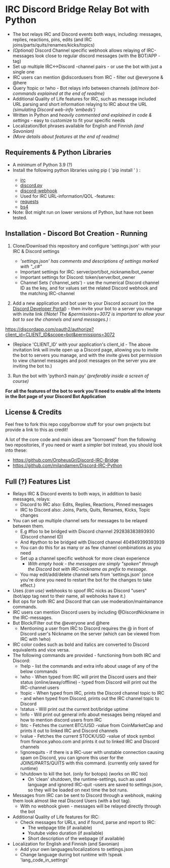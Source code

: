 # IRC Discord Bridge Relay Bot with Python

- The bot relays IRC and Discord events both ways, including: messages, replies, reactions, pins, edits (and IRC joins/parts/quits/renames/kicks/topics)
- *(Optional)* Discord Channel specific webhook allows relaying of IRC-messages look close to regular discord messages (with the BOT/APP -tag)
- Set up multiple IRC<->Discord -channel pairs - or use the bot with just a single one
- IRC users can mention @discordusers from IRC - filter out @everyone & @here
- Query !topic or !who - Bot relays info between channels *(all/more bot-commands explained at the end of readme)*
- Additional Quality of Life features for IRC, such as message included URL parsing and short information relaying to IRC about the URL *(simulating Discord web-info 'embeds')*
- Written in Python and *heavily commented and explained in code & settings* - easy to customize to fit your specific needs
- Localization/Bot phrases available for English and Finnish *(and Savonian)*
- *(More details about features at the end of readme)*

## Requirements & Python Libraries

- A minimum of Python 3.9 (?) 
- Install the following python libraries using pip ( 'pip install <libraryname>' ) :
  - [irc](https://pypi.org/project/irc/)
  - [discord.py](https://pypi.org/project/discord.py/)
  - [discord-webhook](https://pypi.org/project/discord-webhook/)
  - Used for IRC URL-information/QOL -features:
  - [requests](https://pypi.org/project/requests/)
  - [bs4](https://pypi.org/project/beautifulsoup4/)
- Note: Bot might run on lower versions of Python, but have not been tested.

## Installation - Discord Bot Creation - Running

1. Clone/Download this repository and configure 'settings.json' with your IRC & Discord settings
	- *'settings.json' has comments and descriptions of settings marked with "_c#"*
	- Important settings for IRC: server/port/bot_nickname/bot_owner
	- Important settings for Discord: token/server/bot_owner
	- Channel Sets ('channel_sets') - use the numerical Discord channel ID as the key, and for values set the related Discord webhook and the matching IRC-channel

2. Add a new application and bot user to your Discord account (on the [Discord Developer Portal](https://discord.com/developers/applications)) -  then invite your bot to a server you manage with invite link *(!Note! The &permissions=3072 is important to allow your bot to see the channels and send messages.)* :

https://discordapp.com/oauth2/authorize?client_id=CLIENT_ID&scope=bot&permissions=3072
- (Replace 'CLIENT_ID' with your application's client_id - The above invitation link will invite open up a Discord page, allowing you to invite the bot to servers you manage, and with the invite gives bot permission to view channel messages and post messages on the server you are inviting the bot to.)

3. Run the bot with 'python3 main.py' *(preferably inside a screen of course)*

**For all the features of the bot to work you'll need to enable all the Intents in the Bot page of your Discord Bot Application**

## License & Credits
Feel free to fork this repo copy/borrow stuff for your own projects but provide a link to this as credit!

A lot of the core code and main ideas are "borrowed" from the following two repositories, if you need or want a simpler bot instead, you should look into these:
- https://github.com/OrpheusGr/Discord-IRC-Bridge
- https://github.com/milandamen/Discord-IRC-Python

## Full (?) Features List

- Relays IRC & Discord events to both ways, in addition to basic messages, relays:
    - Discord to IRC also: Edits, Replies, Reactions, Pinned messages
    - IRC to Discord also: Joins, Parts, Quits, Renames, Kicks, Topic changes
- You can set up multiple channel sets for messages to be relayed between them.
    - E.g #foo to be bridged with Discord channel 292838383893930 (Discord channel ID)
    - And #python to be bridged with Discord channel 404949399393939
    - You can do this for as many or as few channel combinations as you need
    - Set up a channel specific webhook for more clean experience
        - *With empty hook - the messages are simply "spoken" through the Discord bot with IRC-nickname as prefix to message.*
    - You may edit/add/delete channel sets from 'settings.json' (once you're done you need to restart the bot for the changes to take effect.)
- Uses *(can use)* webhooks to spoof IRC nicks as Discord "users" (bot/app tag next to their name, all webhooks have it.)
- Bot ops for both IRC and Discord that can use moderation/maintainance commands.
- IRC users can mention Discord users by including @DiscordNickname in the IRC-messages.
- But Block/Filter out the @everyone and @here
    - Mentioning a user from IRC to Discord requires the @ in front of Discord user's Nickname on the server (which can be viewed from IRC with !who)
- IRC color codes such as bold and italics are converted to Discord equivalents and vice versa.
- The following commands are provided - functioning from both IRC and Discord:
    - !help - list the commands and extra info about usage of any of the below commands
    - !who - When typed from IRC will print the Discord users and their status (online/away/offline) - typed from Discord will print out the IRC-channel users
    - !topic - When typed from IRC, prints the Discord channel topic to IRC - and when typed from Discord, prints out the IRC channel topic to Discord
    - !status - Will print out the current bot/bridge uptime
    - !info - Will print out general info about messages being relayed and how to mention discord users from IRC
	- !btc - Fetches the current BTC/USD -value from CoinMarketCap and prints it out to linked IRC and Discord channels
	- !value <symbol> - Fetches the current STOCK/USD -value of stock symbol from finance.yahoo.com and prints it out to linked IRC and Discord channels
	- !ignorequits <ircuser> - if there is a IRC-user with unstable connection causing spam on Discord, you can ignore this user for the JOINS/PARTS/QUITS with this command. (currently only saved for runtime)
    - !shutdown to kill the bot. (only for botops) (works on IRC too)  
        - On 'clean' shutdown, the runtime-settings, such as used language and ignored IRC-quit -users are saved to settings.json, so they will be loaded on next time the bot runs.
- Messages from IRC can be sent to Discord through a webhook, making them look almost like real Discord Users (with a bot tag). 
    - With no webhook given - messages will be relayed directly through the bot
- Additional Quality of Life features for IRC:
    - Check messages for URLs, and if found, parse and report to IRC:
        - The webpage title (if available)
        - Youtube video duration (if available)
        - Short description of the webpage (if available)
- Localization for English and Finnish (and Savonian)
    - Add your own languages/localizations to settings.json
    - Change language during bot runtime with !speak 'lang_code_in_settings'
